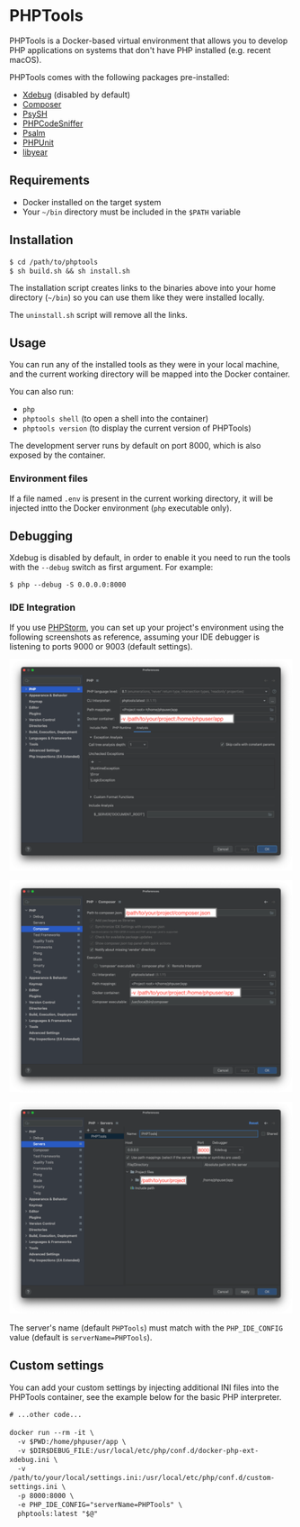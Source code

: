 # PHPTools

PHPTools is a Docker-based virtual environment that allows you to develop PHP applications on systems that don't have PHP installed (e.g. recent macOS).

PHPTools comes with the following packages pre-installed:

 - [Xdebug](https://xdebug.org/) (disabled by default)
 - [Composer](https://getcomposer.org/)
 - [PsySH](https://psysh.org/)
 - [PHPCodeSniffer](https://github.com/squizlabs/PHP_CodeSniffer)
 - [Psalm](https://psalm.dev/)
 - [PHPUnit](https://phpunit.de/)
 - [libyear](https://libyear.com/)


## Requirements

 - Docker installed on the target system
 - Your `~/bin` directory must be included in the `$PATH` variable


## Installation

```shell
$ cd /path/to/phptools
$ sh build.sh && sh install.sh
```

The installation script creates links to the binaries above into your home directory (`~/bin`) so you can use them like they were installed locally.

The `uninstall.sh` script will remove all the links.


## Usage

You can run any of the installed tools as they were in your local machine, and the current working directory will be mapped into the Docker container.

You can also run:
  - `php`
  - `phptools shell` (to open a shell into the container)
  - `phptools version` (to display the current version of PHPTools)

The development server runs by default on port 8000, which is also exposed by the container.

### Environment files

If a file named `.env` is present in the current working directory, it will be injected intto the Docker environment (`php` executable only).

## Debugging

Xdebug is disabled by default, in order to enable it you need to run the tools with the `--debug` switch as first argument. For example:

```shell
$ php --debug -S 0.0.0.0:8000
```

### IDE Integration

If you use [PHPStorm](https://www.jetbrains.com/phpstorm/), you can set up your project's environment using the following screenshots as reference, assuming your IDE debugger is listening to ports 9000 or 9003 (default settings).

![PHPStorm PHP settings](./settings/PHPStorm-PHP.png "PHPStorm PHP settings")

![PHPStorm Composer settings](./settings/PHPStorm-Composer.png "PHPStorm Composer settings")

![PHPStorm Servers settings](./settings/PHPStorm-Servers.png "PHPStorm Server settings")

The server's name (default `PHPTools`) must match with the `PHP_IDE_CONFIG` value (default is `serverName=PHPTools`).


## Custom settings

You can add your custom settings by injecting additional INI files into the PHPTools container, see the example below for the basic PHP interpreter.

```shell
# ...other code...

docker run --rm -it \
  -v $PWD:/home/phpuser/app \
  -v $DIR$DEBUG_FILE:/usr/local/etc/php/conf.d/docker-php-ext-xdebug.ini \
  -v /path/to/your/local/settings.ini:/usr/local/etc/php/conf.d/custom-settings.ini \
  -p 8000:8000 \
  -e PHP_IDE_CONFIG="serverName=PHPTools" \
  phptools:latest "$@"
```
